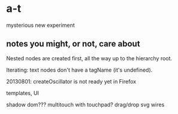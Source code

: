 a-t
===

mysterious new experiment

## notes you might, or not, care about

Nested nodes are created first, all the way up to the hierarchy root.

Iterating: text nodes don't have a tagName (it's undefined).

20130801: createOscillator is not ready yet in Firefox

templates, UI

shadow dom???
multitouch
    with touchpad?
drag/drop
svg wires

